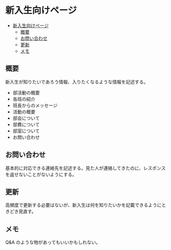 # 新入生向けページ

<!-- TOC -->

-   [新入生向けページ](#新入生向けページ)
    -   [概要](#概要)
    -   [お問い合わせ](#お問い合わせ)
    -   [更新](#更新)
    -   [メモ](#メモ)

<!-- /TOC -->

## 概要

新入生が知りたいであろう情報、入りたくなるような情報を記述する。

-   部活動の概要
-   各班の紹介
-   班長からのメッセージ
-   活動の概要
-   部会について
-   部費について
-   部室について
-   お問い合わせ

## お問い合わせ

基本的に対応できる連絡先を記述する。見た人が連絡してきたのに、レスポンスを返せないことがないようにする。

## 更新

高頻度で更新する必要はないが、新入生は何を知りたいかを記載できるようにときどき見直す。

## メモ

Q&A のような物があってもいいかもしれない。
